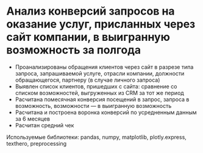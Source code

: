 # Анализ конверсий запросов на оказание услуг, присланных через сайт компании, в выигранную возможность за полгода
- Проанализированы обращения клиентов через сайт в разрезе типа запроса, запрашиваемой услуге, отрасли компании, должности обращающегося, партнеру (в случае личного запроса)
- Выявлен список клиентов, пришедших с сайта: сравнение со списком возможностей, выгруженных из CRM за тот же период
- Расчитана помесячная конверсия поcещений в запрос, запроса в возможность, возможности — в выигранную возможность
- Расчитана и построена воронка конверсий по усредненным данным за 6 месяцев
- Расчитан средний чек

Используемые библиотеки: pandas, numpy, matplotlib, plotly.express, texthero, preprocessing
